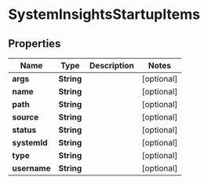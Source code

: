 # SystemInsightsStartupItems

## Properties
Name | Type | Description | Notes
------------ | ------------- | ------------- | -------------
**args** | **String** |  |  [optional]
**name** | **String** |  |  [optional]
**path** | **String** |  |  [optional]
**source** | **String** |  |  [optional]
**status** | **String** |  |  [optional]
**systemId** | **String** |  |  [optional]
**type** | **String** |  |  [optional]
**username** | **String** |  |  [optional]
